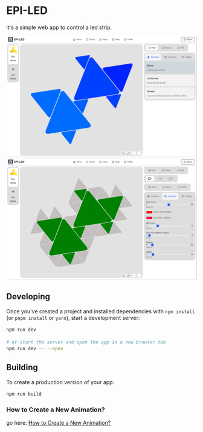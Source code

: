 # EPI-LED

it's a simple web app to control a led strip.

![screenshot](./src/lib/images/logiciel/image1.png)
![screenshot](./src/lib/images/logiciel/image2.png)

## Developing

Once you've created a project and installed dependencies with `npm install` (or `pnpm install` or `yarn`), start a development server:

```bash
npm run dev

# or start the server and open the app in a new browser tab
npm run dev -- --open
```

## Building

To create a production version of your app:

```bash
npm run build
```

### How to Create a New Animation?

go here: [How to Create a New Animation?](./src/animations/README.md)
